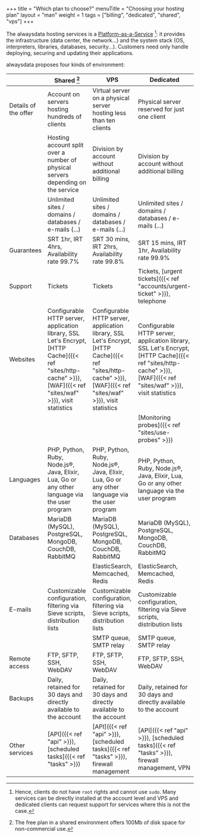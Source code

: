 +++
title = "Which plan to choose?"
menuTitle = "Choosing your hosting plan"
layout = "man"
weight = 1
tags = ["billing", "dedicated", "shared", "vps"]
+++

The alwaysdata hosting services is a [Platform-as-a-Service](https://en.wikipedia.org/wiki/Platform_as_a_service) [^1]: it provides the infrastructure (data center, the network...) and the system stack (OS, interpreters, libraries, databases, security...). Customers need only handle deploying, securing and updating their applications.

alwaysdata proposes four kinds of environment:

||Shared [^2]|VPS|Dedicated|Gold|
|--- |--- |--- |--- |--- |
|Details of the offer|Account on servers hosting hundreds of clients|Virtual server on a physical server hosting less than ten clients|Physical server reserved for just one client|Physical server reserved for one redundant client in another datacenter|
||Hosting account split over a number of physical servers depending on the service|Division by account without additional billing|Division by account without additional billing|Division by account without additional billing|
||Unlimited sites / domains / databases / e-mails (...)|Unlimited sites / domains / databases / e-mails (...)|Unlimited sites / domains / databases / e-mails (...)|Unlimited sites / domains / databases / e-mails (...)|
|Guarantees|SRT 1hr, IRT 4hrs, Availability rate 99.7%|SRT 30 mins, IRT 2hrs, Availability rate 99.8%|SRT 15 mins, IRT 1hr, Availability rate 99.9%|SRT 15 mins, IRT 1hr, Availability rate 99.99%|
|Support|Tickets|Tickets|Tickets, [urgent tickets]({{< ref "accounts/urgent-ticket" >}}), telephone|Tickets, [urgent tickets]({{< ref "accounts/urgent-ticket" >}}), telephone|
|Websites|Configurable HTTP server, application library, SSL Let's Encrypt, [HTTP Cache]({{< ref "sites/http-cache" >}}), [WAF]({{< ref "sites/waf" >}}), visit statistics|Configurable HTTP server, application library, SSL Let's Encrypt, [HTTP Cache]({{< ref "sites/http-cache" >}}), [WAF]({{< ref "sites/waf" >}}), visit statistics|Configurable HTTP server, application library, SSL Let's Encrypt, [HTTP Cache]({{< ref "sites/http-cache" >}}), [WAF]({{< ref "sites/waf" >}}), visit statistics|Configurable HTTP server, application library, SSL Let's Encrypt, [HTTP Cache]({{< ref "sites/http-cache" >}}), [WAF]({{< ref "sites/waf" >}}), visit statistics|
||||[Monitoring probes]({{< ref "sites/use-probes" >}})|[Monitoring probes]({{< ref "sites/use-probes" >}})|
|Languages|PHP, Python, Ruby, Node.js®, Java, Elixir, Lua, Go or any other language via the user program|PHP, Python, Ruby, Node.js®, Java, Elixir, Lua, Go or any other language via the user program|PHP, Python, Ruby, Node.js®, Java, Elixir, Lua, Go or any other language via the user program|PHP, Python, Ruby, Node.js®, Java, Elixir, Lua, Go or any other language via the user program|
|Databases|MariaDB (MySQL), PostgreSQL, MongoDB, CouchDB, RabbitMQ|MariaDB (MySQL), PostgreSQL, MongoDB, CouchDB, RabbitMQ|MariaDB (MySQL), PostgreSQL, MongoDB, CouchDB, RabbitMQ|MariaDB (MySQL), PostgreSQL, MongoDB, CouchDB, RabbitMQ|
|||ElasticSearch, Memcached, Redis|ElasticSearch, Memcached, Redis|ElasticSearch, Memcached, Redis|
|E-mails|Customizable configuration, filtering via Sieve scripts, distribution lists|Customizable configuration, filtering via Sieve scripts, distribution lists|Customizable configuration, filtering via Sieve scripts, distribution lists|Customizable configuration, filtering via Sieve scripts, distribution lists|
|||SMTP queue, SMTP relay|SMTP queue, SMTP relay|SMTP queue, SMTP relay|
|Remote access|FTP, SFTP, SSH, WebDAV|FTP, SFTP, SSH, WebDAV|FTP, SFTP, SSH, WebDAV|FTP, SFTP, SSH, WebDAV|
|Backups|Daily, retained for 30 days and directly available to the account|Daily, retained for 30 days and directly available to the account|Daily, retained for 30 days and directly available to the account|Daily, retained for 30 days and directly available to the account|
|Other services|[API]({{< ref "api" >}}), [scheduled tasks]({{< ref "tasks" >}})|[API]({{< ref "api" >}}), [scheduled tasks]({{< ref "tasks" >}}), firewall management|[API]({{< ref "api" >}}), [scheduled tasks]({{< ref "tasks" >}}), firewall management, VPN|[API]({{< ref "api" >}}), [scheduled tasks]({{< ref "tasks" >}}), firewall management, VPN|

[^1]: Hence, clients do not have `root` rights and cannot use `sudo`. Many services can be directly installed at the account level and VPS and dedicated clients can request support for services where this is not the case.
[^2]: The free plan in a shared environment offers 100Mb of disk space for non-commercial use.

